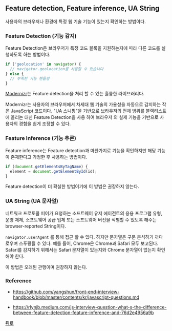 ## Feature detection, Feature inference, UA String

사용자의 브라우저나 환경에 특정 웹 기술 기능이 있는지 확인하는 방법이다.

### Feature Detection (기능 감지)

Feature Detection은 브라우저가 특정 코드 블록을 지원하는지에 따라 다른 코드를 실행하도록 하는 방법이다.

``` js
if ('geolocation' in navigator) {
  // navigator.geolocation를 사용할 수 있습니다
} else {
  // 부족한 기능 핸들링
}
```

[Modernizr](https://modernizr.com/)는 Feature detection을 처리 할 수 있는 훌륭한 라이브러리다.

Modernizr는 사용자의 브라우저에서 차세대 웹 기술의 가용성을 자동으로 감지하는 작은 JavaScript 코드이다. "UA 스니핑"을 기반으로 브라우저의 전체 범위를 블랙리스트에 올리는 대신 Feature Detection을 사용 하여 브라우저 의 실제 기능을 기반으로 사용자의 경험을 쉽게 조정할 수 있다.

### Feature Inference (기능 추론)

Feature inference는 Feature detection과 마찬가지로 기능을 확인하지만 해당 기능이 존재한다고 가정한 후 사용하는 방법이다.

``` js
if (document.getElementsByTagName) {
  element = document.getElementById(id);
}
```
Feature detection이 더 확실한 방법이기에 이 방법은 권장하지 않는다.

### UA String (UA 문자열)

네트워크 프로토콜 피어가 요청하는 소프트웨어 유저 에이전트의 응용 프로그램 유형, 운영 체제, 소프트웨어 공급 업체 또는 소프트웨어 버전을 식별할 수 있도록 해주는 browser-reported String이다.

`navigator.userAgent` 를 통해 접근 할 수 있다. 하지만 문자열은 구문 분석하기 까다로우며 스푸핑될 수 있다. 예를 들어, Chrome은 Chrome과 Safari 모두 보고된다. Safari를 감지하기 위해서는 Safari 문자열이 있는지와 Chrome 문자열이 없는지 확인해야 한다.

이 방법은 오래된 관행이며 권장하지 않는다.

### Reference

- https://github.com/yangshun/front-end-interview-handbook/blob/master/contents/kr/javascript-questions.md

- https://rlynjb.medium.com/js-interview-question-what-s-the-difference-between-feature-detection-feature-inference-and-76d2e4956a9b

[뒤로](https://github.com/SeongYongLee/TIL/tree/main/FrontEnd)